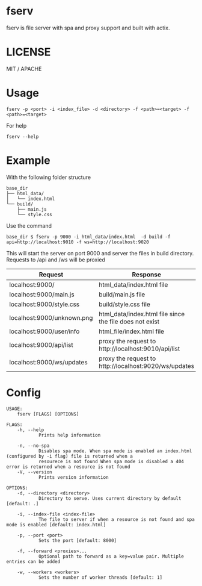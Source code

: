 
# fserv

fserv is file server with spa and proxy support and built with actix.

# LICENSE

MIT / APACHE

# Usage
```
fserv -p <port> -i <index_file> -d <directory> -f <path>=<target> -f <path>=<target>
```

For help
```
fserv --help
```

# Example

With the following folder structure
```
base_dir
├── html_data/
│   └── index.html
└── build/
    ├── main.js
    └── style.css
```

Use the command
```
base_dir $ fserv -p 9000 -i html_data/index.html  -d build -f api=http://localhost:9010 -f ws=http://localhost:9020
```

This will start the server on port 9000 and server the files in build directory. Requests to /api and /ws will be proxied 

| Request                      | Response                                                  |
| -----------------------------|-----------------------------------------------------------|
| localhost:9000/              | html_data/index.html  file                                |
| localhost:9000/main.js       | build/main.js file                                        |
| localhost:9000/style.css     | build/style.css file                                      | 
| localhost:9000/unknown.png   | html_data/index.html file since the file does not exist   | 
| localhost:9000/user/info     | html_file/index.html file                                 |
| localhost:9000/api/list      | proxy the request to http://localhost:9010/api/list       |
| localhost:9000/ws/updates    | proxy the request to http://localhost:9020/ws/updates     |

# Config

```
USAGE:
    fserv [FLAGS] [OPTIONS]

FLAGS:
    -h, --help
            Prints help information

    -n, --no-spa
            Disables spa mode. When spa mode is enabled an index.html (configured by -i flag) file is returned when a
            resourece is not found When spa mode is disabled a 404 error is returned when a resource is not found
    -V, --version
            Prints version information

OPTIONS:
    -d, --directory <directory>
            Directory to serve. Uses current directory by default [default: .]

    -i, --index-file <index-file>
            The file to server if when a resource is not found and spa mode is enabled [default: index.html]

    -p, --port <port>
            Sets the port [default: 8000]

    -f, --forward <proxies>...
            Optional path to forward as a key=value pair. Multiple entries can be added

    -w, --workers <workers>
            Sets the number of worker threads [default: 1]

```
